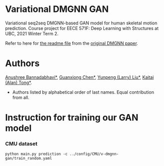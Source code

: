 Variational DMGNN GAN
==============================

Variational seq2seq DMGNN-based GAN model for human skeletal motion prediction. Course project for EECE 571F: Deep Learning with Structures at UBC, 2021 Winter Term 2.

Refer to here for [the readme file](README_DMGNN.md) from the [original DMGNN paper](https://arxiv.org/abs/2003.08802).

# Authors
[Anushree Bannadabhavi*](https://www.linkedin.com/in/anushree-bannadabhavi-585435122/?originalSubdomain=ca), [Guanxiong Chen*](https://www.linkedin.com/in/guanxiongchen/), [Yunpeng (Larry) Liu*](https://www.linkedin.com/in/larry-liu-323b51126/), [Kaitai (Alan) Tong*](https://www.linkedin.com/in/alan-tong/).

* Authors listed by alphabetical order of last names. Equal contribution from all.

# Instruction for training our GAN model
### CMU dataset
```
python main.py prediction -c ../config/CMU/v-dmgnn-gan/train_random.yaml
```
